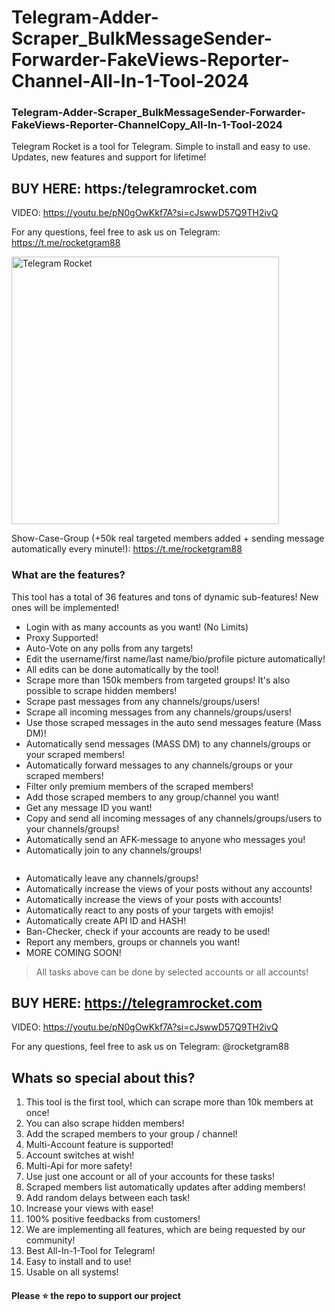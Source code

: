 # Telegram-Adder-Scraper_BulkMessageSender-Forwarder-FakeViews-Reporter-Channel-All-In-1-Tool-2024

### Telegram-Adder-Scraper_BulkMessageSender-Forwarder-FakeViews-Reporter-ChannelCopy_All-In-1-Tool-2024

Telegram Rocket is a tool for Telegram. Simple to install and easy to use. Updates, new features and support for lifetime!

## BUY HERE: https:/telegramrocket.com

VIDEO: https://youtu.be/pN0gOwKkf7A?si=cJswwD57Q9TH2ivQ

For any questions, feel free to ask us on Telegram: https://t.me/rocketgram88

<img width="428" alt="Telegram Rocket" src="">

Show-Case-Group (+50k real targeted members added + sending message automatically every minute!): https://t.me/rocketgram88
### What are the features?
This tool has a total of 36 features and tons of dynamic sub-features! New ones will be implemented!

- Login with as many accounts as you want! (No Limits)
![]()
- Proxy Supported!
- Auto-Vote on any polls from any targets!
- Edit the username/first name/last name/bio/profile picture automatically!
- All edits can be done automatically by the tool!
- Scrape more than 150k members from targeted groups! It's also possible to scrape hidden members!
![]()
- Scrape past messages from any channels/groups/users!
- Scrape all incoming messages from any channels/groups/users!
- Use those scraped messages in the auto send messages feature (Mass DM)!
![]()
- Automatically send messages (MASS DM) to any channels/groups or your scraped members!
- Automatically forward messages to any channels/groups or your scraped members!
- Filter only premium members of the scraped members!
- Add those scraped members to any group/channel you want!
![]()
- Get any message ID you want!
- Copy and send all incoming messages of any channels/groups/users to your channels/groups!
![]()
- Automatically send an AFK-message to anyone who messages you!
- Automatically join to any channels/groups!

![]()
- Automatically leave any channels/groups!
- Automatically increase the views of your posts without any accounts!
![]()
- Automatically increase the views of your posts with accounts!
- Automatically react to any posts of your targets with emojis!
- Automatically create API ID and HASH!
- Ban-Checker, check if your accounts are ready to be used!
- Report any members, groups or channels you want!
- MORE COMING SOON!
>All tasks above can be done by selected accounts or all accounts!

## BUY HERE: https://telegramrocket.com

VIDEO: https://youtu.be/pN0gOwKkf7A?si=cJswwD57Q9TH2ivQ

For any questions, feel free to ask us on Telegram: @rocketgram88

## Whats so special about this?
1. This tool is the first tool, which can scrape more than 10k members at once!
2. You can also scrape hidden members!
3. Add the scraped members to your group / channel!
4. Multi-Account feature is supported!
5. Account switches at wish!
6. Multi-Api for more safety!
7. Use just one account or all of your accounts for these tasks!
8. Scraped members list automatically updates after adding members!
9. Add random delays between each task!
10. Increase your views with ease!
11. 100% positive feedbacks from customers!
12. We are implementing all features, which are being requested by our community!
13. Best All-In-1-Tool for Telegram!
14. Easy to install and to use!
15. Usable on all systems!

#### Please ⭐ the repo to support our project

